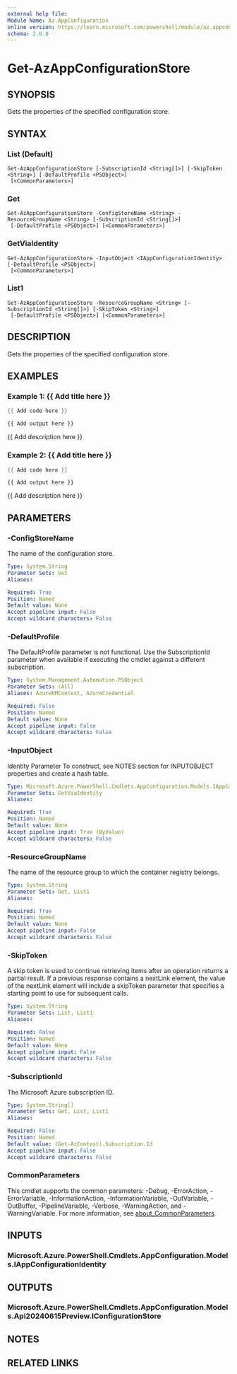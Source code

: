 ```yaml
---
external help file:
Module Name: Az.AppConfiguration
online version: https://learn.microsoft.com/powershell/module/az.appconfiguration/get-azappconfigurationstore
schema: 2.0.0
---
```


# Get-AzAppConfigurationStore

## SYNOPSIS
Gets the properties of the specified configuration store.

## SYNTAX

### List (Default)
```
Get-AzAppConfigurationStore [-SubscriptionId <String[]>] [-SkipToken <String>] [-DefaultProfile <PSObject>]
 [<CommonParameters>]
```

### Get
```
Get-AzAppConfigurationStore -ConfigStoreName <String> -ResourceGroupName <String> [-SubscriptionId <String[]>]
 [-DefaultProfile <PSObject>] [<CommonParameters>]
```

### GetViaIdentity
```
Get-AzAppConfigurationStore -InputObject <IAppConfigurationIdentity> [-DefaultProfile <PSObject>]
 [<CommonParameters>]
```

### List1
```
Get-AzAppConfigurationStore -ResourceGroupName <String> [-SubscriptionId <String[]>] [-SkipToken <String>]
 [-DefaultProfile <PSObject>] [<CommonParameters>]
```

## DESCRIPTION
Gets the properties of the specified configuration store.

## EXAMPLES

### Example 1: {{ Add title here }}
```powershell
{{ Add code here }}
```

```output
{{ Add output here }}
```

{{ Add description here }}

### Example 2: {{ Add title here }}
```powershell
{{ Add code here }}
```

```output
{{ Add output here }}
```

{{ Add description here }}

## PARAMETERS

### -ConfigStoreName
The name of the configuration store.

```yaml
Type: System.String
Parameter Sets: Get
Aliases:

Required: True
Position: Named
Default value: None
Accept pipeline input: False
Accept wildcard characters: False
```

### -DefaultProfile
The DefaultProfile parameter is not functional.
Use the SubscriptionId parameter when available if executing the cmdlet against a different subscription.

```yaml
Type: System.Management.Automation.PSObject
Parameter Sets: (All)
Aliases: AzureRMContext, AzureCredential

Required: False
Position: Named
Default value: None
Accept pipeline input: False
Accept wildcard characters: False
```

### -InputObject
Identity Parameter
To construct, see NOTES section for INPUTOBJECT properties and create a hash table.

```yaml
Type: Microsoft.Azure.PowerShell.Cmdlets.AppConfiguration.Models.IAppConfigurationIdentity
Parameter Sets: GetViaIdentity
Aliases:

Required: True
Position: Named
Default value: None
Accept pipeline input: True (ByValue)
Accept wildcard characters: False
```

### -ResourceGroupName
The name of the resource group to which the container registry belongs.

```yaml
Type: System.String
Parameter Sets: Get, List1
Aliases:

Required: True
Position: Named
Default value: None
Accept pipeline input: False
Accept wildcard characters: False
```

### -SkipToken
A skip token is used to continue retrieving items after an operation returns a partial result.
If a previous response contains a nextLink element, the value of the nextLink element will include a skipToken parameter that specifies a starting point to use for subsequent calls.

```yaml
Type: System.String
Parameter Sets: List, List1
Aliases:

Required: False
Position: Named
Default value: None
Accept pipeline input: False
Accept wildcard characters: False
```

### -SubscriptionId
The Microsoft Azure subscription ID.

```yaml
Type: System.String[]
Parameter Sets: Get, List, List1
Aliases:

Required: False
Position: Named
Default value: (Get-AzContext).Subscription.Id
Accept pipeline input: False
Accept wildcard characters: False
```

### CommonParameters
This cmdlet supports the common parameters: -Debug, -ErrorAction, -ErrorVariable, -InformationAction, -InformationVariable, -OutVariable, -OutBuffer, -PipelineVariable, -Verbose, -WarningAction, and -WarningVariable. For more information, see [about_CommonParameters](http://go.microsoft.com/fwlink/?LinkID=113216).

## INPUTS

### Microsoft.Azure.PowerShell.Cmdlets.AppConfiguration.Models.IAppConfigurationIdentity

## OUTPUTS

### Microsoft.Azure.PowerShell.Cmdlets.AppConfiguration.Models.Api20240615Preview.IConfigurationStore

## NOTES

## RELATED LINKS

